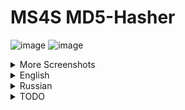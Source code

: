 # MS4S MD5-Hasher

![image](https://github.com/MentallyStable4sure/MD5-Hasher/assets/62771181/96df6e22-69d3-4f1b-af09-dd489b99a6d9) ![image](https://github.com/MentallyStable4sure/MD5-Hasher/assets/62771181/a2def17d-c18d-4766-b36d-d0270e945762) 

<details>
<summary>More Screenshots</summary>

![image](https://github.com/MentallyStable4sure/MD5-Hasher/assets/62771181/840dd833-0688-4c87-bce1-8357b88b0ba1) ![image](https://github.com/MentallyStable4sure/MD5-Hasher/assets/62771181/19dfa0dd-5158-42b9-b930-bfdf1042ac1e)
![image](https://github.com/MentallyStable4sure/MD5-Hasher/assets/62771181/a6c45ea1-acf8-452f-a728-0e61c41a5e53) ![image](https://github.com/MentallyStable4sure/MD5-Hasher/assets/62771181/412e6a84-c50f-4d7f-b90a-72863ab933e1)


</details>


<details>
<summary>English</summary>
[Win App] [Lightweight] Small application to get total checksum of all files in folder (and sub-folders inside) and write it in 1 .txt file with custom separator and filename ie [ filepath | hashsum ], soon will be compare methods aswell

Output after pressing Start Encoding:
---

![image](https://github.com/MentallyStable4sure/MD5-Hasher/assets/62771181/4f44689b-cab9-46a6-b69d-dc83be82d890)

![hashes.txt](/examples/hashes.txt)

```
Debug\net7.0-windows\MS4S-MD5Hasher.deps.json ♡♡♡♡ 9f1f8f8cc572e7b056abc3db1cfa1993
Debug\net7.0-windows\MS4S-MD5Hasher.dll ♡♡♡♡ 76dd1522670acad0b25666e61c92ce05
Debug\net7.0-windows\MS4S-MD5Hasher.exe ♡♡♡♡ cbef7a037e09bf4cf3ed55884ece176f
Debug\net7.0-windows\MS4S-MD5Hasher.pdb ♡♡♡♡ 348ab00cc619322a42b6f328b7be4e79
Debug\net7.0-windows\MS4S-MD5Hasher.runtimeconfig.json ♡♡♡♡ d8ae75ee64991f91ddf5fa2c72adcc7c
Release\net7.0-windows\MS4S-MD5Hasher.deps.json ♡♡♡♡ 9f1f8f8cc572e7b056abc3db1cfa1993
Release\net7.0-windows\MS4S-MD5Hasher.dll ♡♡♡♡ a0ec24fb15711e10612893ced6661788
Release\net7.0-windows\MS4S-MD5Hasher.exe ♡♡♡♡ cbef7a037e09bf4cf3ed55884ece176f
Release\net7.0-windows\MS4S-MD5Hasher.pdb ♡♡♡♡ 48979158d96c2d68cad8f36ec30915d8
Release\net7.0-windows\MS4S-MD5Hasher.runtimeconfig.json ♡♡♡♡ cc164c1b948924c198019ea9b728e06e
Release\net7.0-windows\totalhashes.txt ♡♡♡♡ 837c3dc87f8b47074c5eedfaeae96902
```
</details>

<details>
<summary>Russian</summary>
[Виндоус Приложение] [Легковесная аппка] Маленькое приложение чтобы создать текстовый документ со всеми хеш-суммами в виде [ ФАЙЛ (ваш разьеденитель) ХЕШ ], позволяет сделать все это с настраиваемым разделителем и заходит в подпапки внутри директории. Так же вскоре добавиться метод на сравнение двух хеш-сумм файлов.

Вот что получается на выходе после того как мы выбрали папку:
---

![image](https://github.com/MentallyStable4sure/MD5-Hasher/assets/62771181/4f44689b-cab9-46a6-b69d-dc83be82d890)

![hashes.txt](/examples/hashes.txt)

```
Debug\net7.0-windows\MS4S-MD5Hasher.deps.json ♡♡♡♡ 9f1f8f8cc572e7b056abc3db1cfa1993
Debug\net7.0-windows\MS4S-MD5Hasher.dll ♡♡♡♡ 76dd1522670acad0b25666e61c92ce05
Debug\net7.0-windows\MS4S-MD5Hasher.exe ♡♡♡♡ cbef7a037e09bf4cf3ed55884ece176f
Debug\net7.0-windows\MS4S-MD5Hasher.pdb ♡♡♡♡ 348ab00cc619322a42b6f328b7be4e79
Debug\net7.0-windows\MS4S-MD5Hasher.runtimeconfig.json ♡♡♡♡ d8ae75ee64991f91ddf5fa2c72adcc7c
Release\net7.0-windows\MS4S-MD5Hasher.deps.json ♡♡♡♡ 9f1f8f8cc572e7b056abc3db1cfa1993
Release\net7.0-windows\MS4S-MD5Hasher.dll ♡♡♡♡ a0ec24fb15711e10612893ced6661788
Release\net7.0-windows\MS4S-MD5Hasher.exe ♡♡♡♡ cbef7a037e09bf4cf3ed55884ece176f
Release\net7.0-windows\MS4S-MD5Hasher.pdb ♡♡♡♡ 48979158d96c2d68cad8f36ec30915d8
Release\net7.0-windows\MS4S-MD5Hasher.runtimeconfig.json ♡♡♡♡ cc164c1b948924c198019ea9b728e06e
Release\net7.0-windows\totalhashes.txt ♡♡♡♡ 837c3dc87f8b47074c5eedfaeae96902
```
</details>

<details>
<summary>TODO</summary>

### What is planned and what is done already

- ❌ Arguments-friendly (to launch app without UI and set arguments like --compare [path] pr --checksums [path])
- ✅ Compare method as additional functionality
- ✅ Checksum from directory for all the files inside folder and subfolder divided by separator ie [Path | Hash]
- ✅ Themes (idk why tho)
- ✅ Custom filenames and separators without limits

</details>
